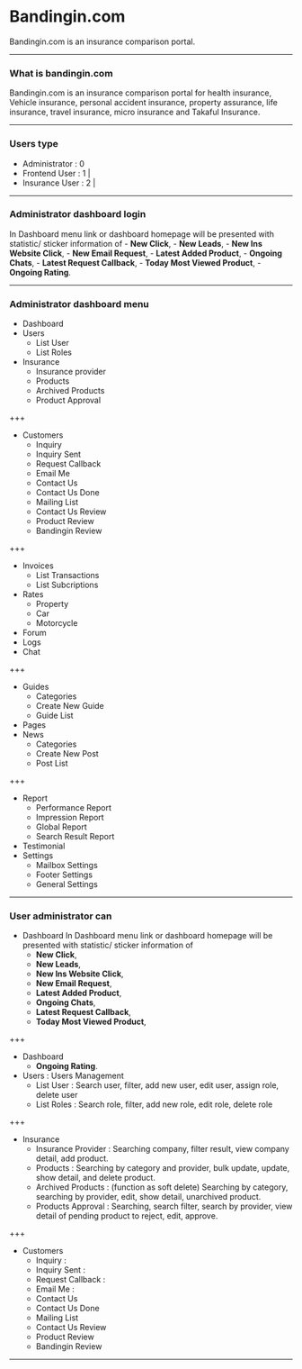 # Bandingin.com 

Bandingin.com is an insurance comparison portal.

---

### What is bandingin.com

Bandingin.com is an insurance comparison portal for health insurance, Vehicle insurance, personal accident insurance, property assurance, life insurance, travel insurance, micro insurance and Takaful Insurance.

---

### Users type

- Administrator  : 0
- Frontend User  : 1 |
- Insurance User : 2 |

---

### Administrator dashboard login

In Dashboard menu link or dashboard homepage will be presented with statistic/ sticker information of 
    - __New Click__, 
    - __New Leads__, 
    - __New Ins Website Click__, 
    - __New Email Request__, 
    - __Latest Added Product__, 
    - __Ongoing Chats__, 
    - __Latest Request Callback__, 
    - __Today Most Viewed Product__, 
    - __Ongoing Rating__.

---

### Administrator dashboard menu

- Dashboard
- Users
    - List User
    - List Roles
- Insurance
    - Insurance provider
    - Products
    - Archived Products
    - Product Approval

+++

- Customers
    - Inquiry
    - Inquiry Sent
    - Request Callback
    - Email Me
    - Contact Us
    - Contact Us Done 
    - Mailing List
    - Contact Us Review
    - Product Review
    - Bandingin Review

+++

- Invoices
    - List Transactions
    - List Subcriptions
- Rates
    - Property
    - Car
    - Motorcycle
- Forum
- Logs
- Chat

+++

- Guides
    - Categories
    - Create New Guide
    - Guide List
- Pages
- News
    - Categories
    - Create New Post
    - Post List

+++

- Report
    - Performance Report
    - Impression Report
    - Global Report
    - Search Result Report
- Testimonial
- Settings
    - Mailbox Settings
    - Footer Settings
    - General Settings

---

### User administrator can

- Dashboard
In Dashboard menu link or dashboard homepage will be presented with statistic/ sticker information of 
    - __New Click__, 
    - __New Leads__, 
    - __New Ins Website Click__, 
    - __New Email Request__, 
    - __Latest Added Product__, 
    - __Ongoing Chats__, 
    - __Latest Request Callback__, 
    - __Today Most Viewed Product__, 

+++

- Dashboard
    - __Ongoing Rating__.
- Users : Users Management
    - List User : Search user, filter, add new user, edit user, assign role, delete user
    - List Roles : Search role, filter, add new role, edit role, delete role

+++

- Insurance
    - Insurance Provider : Searching company, filter result, view company detail, add product.
    - Products : Searching by category and provider, bulk update, update, show detail, and delete product.
    - Archived Products : (function as soft delete) Searching by category, searching by provider, edit, show detail, unarchived product.
    - Products Approval : Searching, search filter, search by provider, view detail of pending product to reject, edit, approve.

+++

- Customers
    - Inquiry : 
    - Inquiry Sent :
    - Request Callback :
    - Email Me :
    - Contact Us
    - Contact Us Done 
    - Mailing List
    - Contact Us Review
    - Product Review
    - Bandingin Review

---

